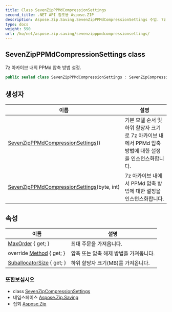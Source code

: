 ```yaml
---
title: Class SevenZipPPMdCompressionSettings
second_title: .NET API 참조용 Aspose.ZIP
description: Aspose.Zip.Saving.SevenZipPPMdCompressionSettings 수업. 7z 아카이브 내의 PPMd 압축 방법 설정.
type: docs
weight: 590
url: /ko/net/aspose.zip.saving/sevenzipppmdcompressionsettings/
---
```

## SevenZipPPMdCompressionSettings class

7z 아카이브 내의 PPMd 압축 방법 설정.

```csharp
public sealed class SevenZipPPMdCompressionSettings : SevenZipCompressionSettings
```

## 생성자

| 이름 | 설명 |
| --- | --- |
| [SevenZipPPMdCompressionSettings](sevenzipppmdcompressionsettings/#constructor)() | 기본 모델 순서 및 하위 할당자 크기로 7z 아카이브 내에서 PPMd 압축 방법에 대한 설정을 인스턴스화합니다. |
| [SevenZipPPMdCompressionSettings](sevenzipppmdcompressionsettings/#constructor_1)(byte, int) | 7z 아카이브 내에서 PPMd 압축 방법에 대한 설정을 인스턴스화합니다. |

## 속성

| 이름 | 설명 |
| --- | --- |
| [MaxOrder](../../aspose.zip.saving/sevenzipppmdcompressionsettings/maxorder/) { get; } | 최대 주문을 가져옵니다. |
| override [Method](../../aspose.zip.saving/sevenzipppmdcompressionsettings/method/) { get; } | 압축 또는 압축 해제 방법을 가져옵니다. |
| [SuballocatorSize](../../aspose.zip.saving/sevenzipppmdcompressionsettings/suballocatorsize/) { get; } | 하위 할당자 크기(MB)를 가져옵니다. |

### 또한보십시오

* class [SevenZipCompressionSettings](../sevenzipcompressionsettings/)
* 네임스페이스 [Aspose.Zip.Saving](../../aspose.zip.saving/)
* 집회 [Aspose.Zip](../../)


